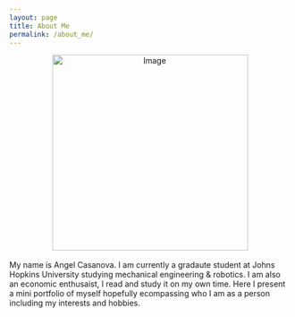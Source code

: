 ```yaml
---
layout: page
title: About Me
permalink: /about_me/
---
```



<!-- ![Image]({{ site.baseurl }}/assets/Headshot3.jpg) -->
<!-- <img src="{{ site.baseurl }}/assets/Headshot3.jpg" alt="Image" width="300" /> -->

<!-- inputing an image-->
<!-- with centering of image -->
<div style="text-align: center;">
    <img src="{{ site.baseurl }}/assets/Headshot3.jpg" alt="Image" width="350">
</div>

<br>
My name is Angel Casanova. I am currently a gradaute student at Johns Hopkins University studying mechanical engineering & robotics. I am also an economic enthusaist, I read and study it on my own time. Here I present a mini portfolio of myself hopefully ecompassing who I am as a person including my interests and hobbies. 

